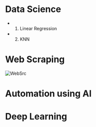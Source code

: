 # Data Science
- 1. Linear Regression
- 2. KNN
# Web Scraping 
  ![WebSrc](https://github.com/Mrinal12324/WebSc.git)
# Automation using AI
 # Deep Learning 
